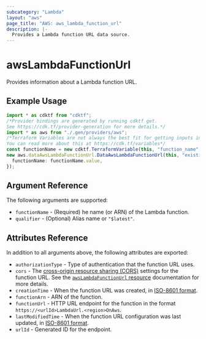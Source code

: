 ```yaml
---
subcategory: "Lambda"
layout: "aws"
page_title: "AWS: aws_lambda_function_url"
description: |-
  Provides a Lambda function URL data source.
---
```


# awsLambdaFunctionUrl

Provides information about a Lambda function URL.

## Example Usage

```typescript
import * as cdktf from "cdktf";
/*Provider bindings are generated by running cdktf get.
See https://cdk.tf/provider-generation for more details.*/
import * as aws from "./.gen/providers/aws";
/*Terraform Variables are not always the best fit for getting inputs in the context of Terraform CDK.
You can read more about this at https://cdk.tf/variables*/
const functionName = new cdktf.TerraformVariable(this, "function_name", {});
new aws.dataAwsLambdaFunctionUrl.DataAwsLambdaFunctionUrl(this, "existing", {
  functionName: functionName.value,
});

```

## Argument Reference

The following arguments are supported:

* `functionName` - (Required) he name (or ARN) of the Lambda function.
* `qualifier` - (Optional) Alias name or `"$latest"`.

## Attributes Reference

In addition to all arguments above, the following attributes are exported:

* `authorizationType` - Type of authentication that the function URL uses.
* `cors` - The [cross-origin resource sharing (CORS)](https://developer.mozilla.org/en-US/docs/Web/HTTP/CORS) settings for the function URL. See the [`awsLambdaFunctionUrl` resource](/docs/providers/aws/r/lambda_function_url.html) documentation for more details.
* `creationTime` - When the function URL was created, in [ISO-8601 format](https://www.w3.org/TR/NOTE-datetime).
* `functionArn` - ARN of the function.
* `functionUrl` - HTTP URL endpoint for the function in the format `https://<urlId>LambdaUrl.<region>OnAws`.
* `lastModifiedTime` - When the function URL configuration was last updated, in [ISO-8601 format](https://www.w3.org/TR/NOTE-datetime).
* `urlId` - Generated ID for the endpoint.
